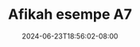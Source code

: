 --- 
title: "Afikah esempe A7"
description: "video  video bokep Afikah esempe A7   video full new"
date: 2024-06-23T18:56:02-08:00
file_code: "cgxmezntkf4i"
draft: false
cover: "exi606yw9ai6ci4n.jpg"
tags: ["Afikah", "esempe", "bokep-indo", "bokep-viral", "bokep-ig"]
length: 374
fld_id: "1483104"
foldername: "Afikah esempe"
categories: ["Afikah esempe"]
views: 0
---